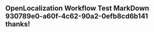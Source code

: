 <properties
ms.topic="hero-topic1"
ms.test1="hero-topic"
ms.test2="test"/>

## OpenLocalization Workflow Test MarkDown 930789e0-a60f-4c62-90a2-0efb8cd6b141 thanks!
